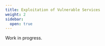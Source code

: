 ```yaml
---
title: Exploitation of Vulnerable Services
weight: 2
sidebar:
  open: true
---
```


Work in progress.
